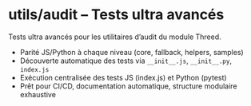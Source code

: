 # utils/audit – Tests ultra avancés

Tests ultra avancés pour les utilitaires d’audit du module Threed.

- Parité JS/Python à chaque niveau (core, fallback, helpers, samples)
- Découverte automatique des tests via `__init__.js`, `__init__.py`, `index.js`
- Exécution centralisée des tests JS (index.js) et Python (pytest)
- Prêt pour CI/CD, documentation automatique, structure modulaire exhaustive
